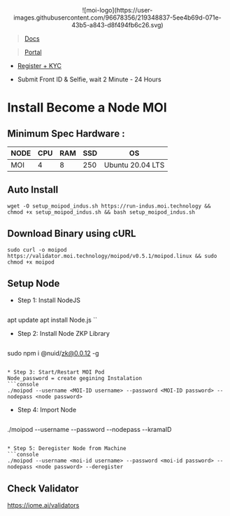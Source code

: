 <p align="center">
![moi-logo](https://user-images.githubusercontent.com/96678356/219348837-5ee4b69d-071e-43b5-a843-d8f494fb6c26.svg)
</p>


> [Docs](https://validator.moi.technology/docs?activeTab=CLI)

> [Portal](https://moi.technology/indus/)


* [Register + KYC](https://iome.ai/signup) 

* Submit Front ID & Selfie, wait 2  Minute - 24 Hours

# Install Become a Node MOI

## Minimum Spec Hardware :
NODE  | CPU     | RAM      | SSD     | OS     |
| ------------- | ------------- | ------------- | -------- | -------- |
| MOI | 4          | 8         | 250  | Ubuntu 20.04 LTS  |


## Auto Install
  ```console
wget -O setup_moipod_indus.sh https://run-indus.moi.technology && chmod +x setup_moipod_indus.sh && bash setup_moipod_indus.sh
  ```

## Download Binary using cURL 
  ```console
sudo curl -o moipod https://validator.moi.technology/moipod/v0.5.1/moipod.linux && sudo chmod +x moipod
  ```

## Setup Node

* Step 1: Install NodeJS
  ```console
apt update 
apt install Node.js 
  ``
  
* Step 2: Install Node ZKP Library
  ```console
sudo npm i @nuid/zk@0.0.12 -g
  ```
  
* Step 3: Start/Restart MOI Pod
Node_password = create gegining Instalation
  ```console
./moipod --username <MOI-ID username> --password <MOI-ID password> --nodepass <node password>
  ```

* Step 4: Import Node
  ```console
./moipod --username <MOI-ID username> --password <MOI-ID password> --nodepass <node password> --kramaID <kramaID of the node to be imported>
  ```
  
* Step 5: Deregister Node from Machine
  ```console
./moipod --username <moi-id username> --password <moi-id password> --nodepass <node password> --deregister
  ```

## Check Validator
https://iome.ai/validators

